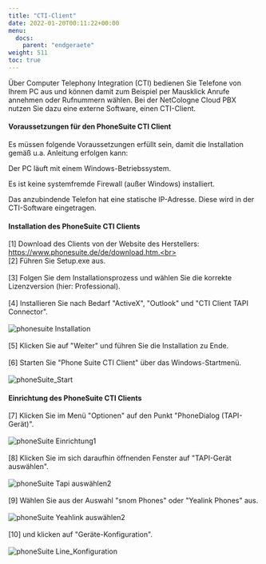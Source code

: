 ```yaml
---
title: "CTI-Client"
date: 2022-01-20T00:11:22+00:00
menu:
  docs:
    parent: "endgeraete"
weight: 511
toc: true
---
```


Über Computer Telephony Integration (CTI) bedienen Sie Telefone von Ihrem PC aus und können damit zum Beispiel per Mausklick Anrufe annehmen oder Rufnummern wählen. Bei der NetCologne Cloud PBX nutzen Sie dazu eine externe Software, einen CTI-Client.


#### Voraussetzungen für den PhoneSuite CTI Client

Es müssen folgende Voraussetzungen erfüllt sein, damit die Installation gemäß u.a. Anleitung erfolgen kann:

Der PC läuft mit einem Windows-Betriebssystem.

Es ist keine systemfremde Firewall (außer Windows) installiert.

Das anzubindende Telefon hat eine statische IP-Adresse. Diese wird in der CTI-Software eingetragen.


#### Installation des PhoneSuite CTI Clients

[1] Download des Clients von der Website des Herstellers: https://www.phonesuite.de/de/download.htm.<br>
<br>
[2]	Führen Sie Setup.exe aus.<br>
<br>
[3]	Folgen Sie dem Installationsprozess und wählen Sie die korrekte Lizenzversion (hier: Professional).<br>
<br>
[4]	Installieren Sie nach Bedarf "ActiveX", "Outlook" und "CTI Client TAPI Connector".<br>
<br>
![phonesuite Installation](https://user-images.githubusercontent.com/98753538/154282695-07121521-4dd6-45c2-a66a-0c0502c30c1c.jpg)
<br>
<br>
[5]	Klicken Sie auf "Weiter" und führen Sie die Installation zu Ende.<br>
<br>
[6] Starten Sie "Phone Suite CTI Client" über das Windows-Startmenü.<br>
<br>
![phoneSuite_Start](https://user-images.githubusercontent.com/98753538/154282861-d6c26fca-6760-466a-80b2-62cbbe989b77.jpg)
<br>

#### Einrichtung des PhoneSuite CTI Clients

[7]	Klicken Sie im Menü "Optionen" auf den Punkt "PhoneDialog (TAPI-Gerät)".<br>
<br>
![phoneSuite Einrichtung1](https://user-images.githubusercontent.com/98753538/154283706-a1b91ce8-7d6f-4d88-858a-0e2fa3136c0b.jpg)
<br>
<br>
[8]	Klicken Sie im sich daraufhin öffnenden Fenster auf "TAPI-Gerät auswählen".<br>
<br>
![phoneSuite Tapi auswählen2](https://user-images.githubusercontent.com/98753538/154433643-5d54e0d4-9b00-4c75-9d9d-e423084263ca.jpg)
<br>
<br>
[9]	Wählen Sie aus der Auswahl "snom Phones" oder "Yealink Phones" aus.<br>
<br>
![phoneSuite Yeahlink auswählen2](https://user-images.githubusercontent.com/98753538/154433861-b458ac1a-1895-44e4-98e2-d69002f91e7b.jpg)
<br>
<br>
[10] und klicken auf "Geräte-Konfiguration".<br>
<br>
![phoneSuite Line_Konfiguration](https://user-images.githubusercontent.com/98753538/154434987-be3f84eb-97f4-46fb-acae-ec35c9faee2f.jpg)
<br>
<br>
